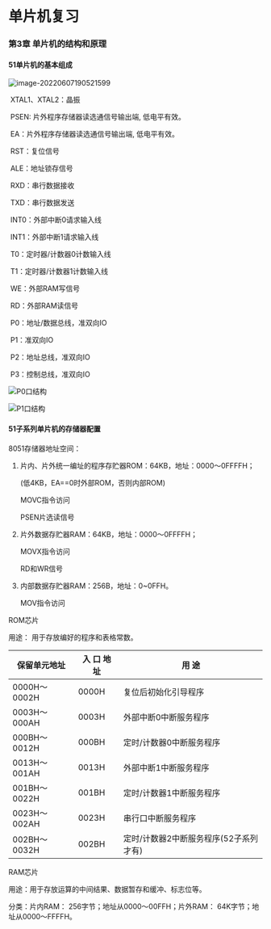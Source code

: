 # 单片机复习

### 第3章 单片机的结构和原理

#### 51单片机的基本组成

![image-20220607190521599](https://img.tim-wcx.ltd/i/2022/06/07/629f310419d0c.png)

​	XTAL1、XTAL2：晶振	

​	PSEN: 片外程序存储器读选通信号输出端, 低电平有效。 

​	EA：片外程序存储器读选通信号输出端, 低电平有效。 

​	RST：复位信号

​	ALE：地址锁存信号

​	RXD：串行数据接收

​	TXD：串行数据发送

​	INT0：外部中断0请求输入线

​	INT1：外部中断1请求输入线

​	T0：定时器/计数器0计数输入线

​	T1：定时器/计数器1计数输入线

​	WE：外部RAM写信号

​	RD：外部RAM读信号

​	P0：地址/数据总线，准双向IO

​	P1：准双向IO

​	P2：地址总线，准双向IO

​	P3：控制总线，准双向IO

![P0口结构](https://img.tim-wcx.ltd/i/2022/06/07/629f3b307d160.png)

![P1口结构](https://img.tim-wcx.ltd/i/2022/06/07/629f3b418eafb.png)

#### 51子系列单片机的存储器配置

8051存储器地址空间：

  1. 片内、片外统一编址的程序存贮器ROM：64KB，地址：0000～0FFFFH；

     (低4KB，EA==0时外部ROM，否则内部ROM)

     MOVC指令访问

     PSEN片选读信号

  2. 片外数据存贮器RAM：64KB，地址：0000～0FFFFH；

     MOVX指令访问

     RD和WR信号

  3. 内部数据存贮器RAM：256B，地址：0~0FFH。

     MOV指令访问

ROM芯片

用途： 用于存放编好的程序和表格常数。

| 保留单元地址         | 入 口  地 址 | 用  途                                                   |
| ------------------------ | ---------------- | ------------------------------------------------------------ |
| 0000H～0002H | 0000H        | 复位后初始化引导程序                                     |
| 0003H～000AH | 0003H        | 外部中断0中断服务程序                            |
| 000BH～0012H | 000BH        | 定时/计数器0中断服务程序                 |
| 0013H～001AH | 0013H        | 外部中断1中断服务程序                            |
| 001BH～0022H | 001BH        | 定时/计数器1中断服务程序                 |
| 0023H～002AH | 0023H        | 串行口中断服务程序                                       |
| 002BH～0032H | 002BH        | 定时/计数器2中断服务程序(52子系列才有) |

RAM芯片

用途：用于存放运算的中间结果、数据暂存和缓冲、标志位等。

分类：片内RAM： 256字节；地址从0000～00FFH；片外RAM： 64K字节；地址从0000～FFFFH。

